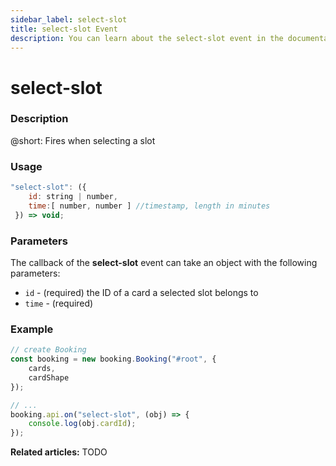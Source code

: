 ```yaml
---
sidebar_label: select-slot
title: select-slot Event
description: You can learn about the select-slot event in the documentation of the DHTMLX JavaScript Booking library. Browse developer guides and API reference, try out code examples and live demos, and download a free 30-day evaluation version of DHTMLX Booking.
---
```


# select-slot

### Description

@short: Fires when selecting a slot

### Usage

~~~jsx {}
"select-slot": ({
    id: string | number,
    time:[ number, number ] //timestamp, length in minutes
 }) => void;
~~~

### Parameters

The callback of the **select-slot** event can take an object with the following parameters:

- `id` - (required) the ID of a card a selected slot belongs to
- `time` - (required) 
  
### Example

~~~jsx {7-10}
// create Booking
const booking = new booking.Booking("#root", {
	cards,
	cardShape
});

// ...
booking.api.on("select-slot", (obj) => {
	console.log(obj.cardId);
});
~~~

**Related articles:** TODO
